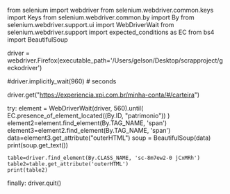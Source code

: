 from selenium import webdriver
from selenium.webdriver.common.keys import Keys
from selenium.webdriver.common.by import By
from selenium.webdriver.support.ui import WebDriverWait
from selenium.webdriver.support import expected_conditions as EC
from bs4 import BeautifulSoup


driver = webdriver.Firefox(executable_path='/Users/gelson/Desktop/scrapproject/geckodriver')

#driver.implicitly_wait(960) # seconds

driver.get("https://experiencia.xpi.com.br/minha-conta/#/carteira")

try:
    element = WebDriverWait(driver, 560).until(
        EC.presence_of_element_located((By.ID, "patrimonio"))
    )
    element2=element.find_element(By.TAG_NAME, 'span')
    element3=element2.find_element(By.TAG_NAME, 'span')
    data=element3.get_attribute("outerHTML")
    soup = BeautifulSoup(data)
    print(soup.get_text())

    table=driver.find_element(By.CLASS_NAME, 'sc-8m7ew2-0 jCxMRh')
    table2=table.get_attribute('outerHTML')
    print(table2)
 

finally:
    driver.quit()

